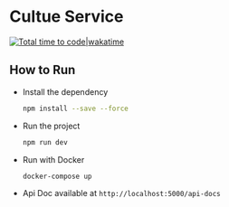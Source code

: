 # Cultue Service

[![Total time to code|wakatime](https://wakatime.com/badge/user/7a03d500-b310-4adb-9229-1bb6044d565d/project/45675670-db03-4054-b743-45d054d3b50b.svg)](https://wakatime.com/badge/user/7a03d500-b310-4adb-9229-1bb6044d565d/project/45675670-db03-4054-b743-45d054d3b50b)

## How to Run

- Install the dependency

  ```bash
  npm install --save --force
  ```

- Run the project

  ```bash
  npm run dev
  ```


- Run with Docker
  
  ```bash
  docker-compose up
  ```

- Api Doc available at `http://localhost:5000/api-docs`
  